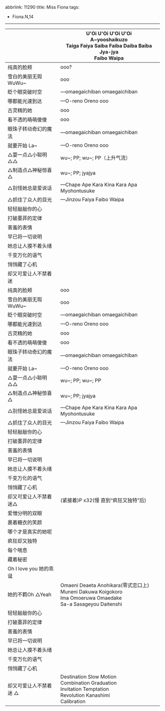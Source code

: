 abbrlink: 11290
title: Miss Fiona
tags:
  - Fiona.N,14
---
|      |U'Oi U'Oi U'Oi U'Oi<br>A~yooshaikuzo<br>Taiga Faiya Saiba Faiba Daiba Baiba Jya-jya<br>Faibo Waipa|
|--|--|
|纯真的脸颊|ooo?|
|雪白的美丽无瑕WuWu~|ooo|
|眨个眼突破时空|—omaegaichiban omaegaichiban |
|哪都能光速到达|—O-reno Oreno ooo|
|古灵精的她|ooo|
|看不透的萌萌傻傻|ooo|
|眼珠子转动奇幻的魔法|—omaegaichiban omaegaichiban |
|就要开始 La~|—O-reno Oreno ooo|
|△耍一点△小聪明△△|wu~; PP; wu~; PP（上升气流）|
|△制造点△神秘惊喜△|wu~; PP; jyajya|
|△别怪她总是爱说话|—Chape Ape Kara Kina Kara Apa Myohontusuke|
|△抓住了众人的目光|—Jinzou Faiya Faibo Waipa|
|轻轻敲敲你的心|      |
|打破墨菲的定律|      |
|害羞的表情|      |
|早已将一切说明|      |
|她总让人摸不着头绪|      |
|千变万化的语气|      |
|悄悄藏了心机|      |
|却又可爱让人不禁着迷|      |
|纯真的脸颊|ooo|
|雪白的美丽无瑕WuWu~|ooo|
|眨个眼突破时空|—omaegaichiban omaegaichiban |
|哪都能光速到达|—O-reno Oreno ooo|
|古灵精的她|ooo|
|看不透的萌萌傻傻|ooo|
|眼珠子转动奇幻的魔法|—omaegaichiban omaegaichiban |
|就要开始 La~|—O-reno Oreno ooo|
|△耍一点△小聪明△△|wu~; PP; wu~; PP|
|△制造点△神秘惊喜△|wu~; PP; jyajya|
|△别怪她总是爱说话|—Chape Ape Kara Kina Kara Apa Myohontusuke|
|△抓住了众人的目光|—Jinzou Faiya Faibo Waipa|
|轻轻敲敲你的心|      |
|打破墨菲的定律|      |
|害羞的表情|      |
|早已将一切说明|      |
|她总让人摸不着头绪|      |
|千变万化的语气|      |
|悄悄藏了心机|      |
|却又可爱让人不禁着迷△|(紧接着)P x32(慢 直到“疯狂又独特”后)|
|爱憎分明的双眼|      |
|裹着糖衣的笑颜|      |
|哪个才是真实的她呢|      |
|疯狂却又独特|      |
|每个喘息|      |
|藏着秘密|      |
|Oh I love you 她的乖诞|      |
|她的不羁Oh △Yeah|Omaeni Deaeta Anohikara(零式恋口上)<br>Muneni Dakuwa Koigokoro<br>Ima Omoeruwa Omaedake<br>Sa-a Sasageyou Daitenshi|
|轻轻敲敲你的心|      |
|打破墨菲的定律|      |
|害羞的表情|      |
|早已将一切说明|      |
|她总让人摸不着头绪|      |
|千变万化的语气|      |
|悄悄藏了心机|      |
|却又可爱让人不禁着迷 △|Destination Slow Motion<br>Combination Graduation<br>Invitation Temptation<br>Revolution Kanashimi<br>Calibration|